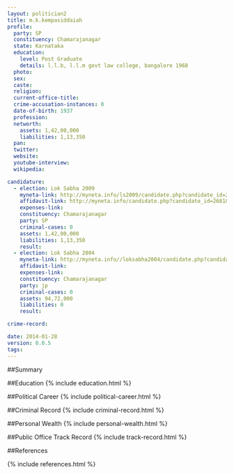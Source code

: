 ```yaml
---
layout: politician2
title: m.k.kempasiddaiah
profile: 
  party: SP
  constituency: Chamarajanagar
  state: Karnataka
  education: 
    level: Post Graduate
    details: l.l.b, l.l.m govt law college, bangalore 1968
  photo: 
  sex: 
  caste: 
  religion: 
  current-office-title: 
  crime-accusation-instances: 0
  date-of-birth: 1937
  profession: 
  networth: 
    assets: 1,42,00,000
    liabilities: 1,13,350
  pan: 
  twitter: 
  website: 
  youtube-interview: 
  wikipedia: 

candidature: 
  - election: Lok Sabha 2009
    myneta-link: http://myneta.info/ls2009/candidate.php?candidate_id=2681
    affidavit-link: http://myneta.info/candidate.php?candidate_id=2681&scan=original
    expenses-link: 
    constituency: Chamarajanagar 
    party: SP
    criminal-cases: 0
    assets: 1,42,00,000
    liabilities: 1,13,350
    result:  
  - election: Lok Sabha 2004
    myneta-link: http://myneta.info//loksabha2004/candidate.php?candidate_id=1688
    affidavit-link: 
    expenses-link: 
    constituency: Chamarajanagar 
    party: jp
    criminal-cases: 0
    assets: 94,72,000
    liabilities: 0
    result:  

crime-record: 

date: 2014-01-28
version: 0.0.5
tags: 
---
```

##Summary


##Education
{% include education.html %}


##Political Career
{% include political-career.html %}


##Criminal Record
{% include criminal-record.html %}


##Personal Wealth
{% include personal-wealth.html %}


##Public Office Track Record
{% include track-record.html %}


##References


{% include references.html %}